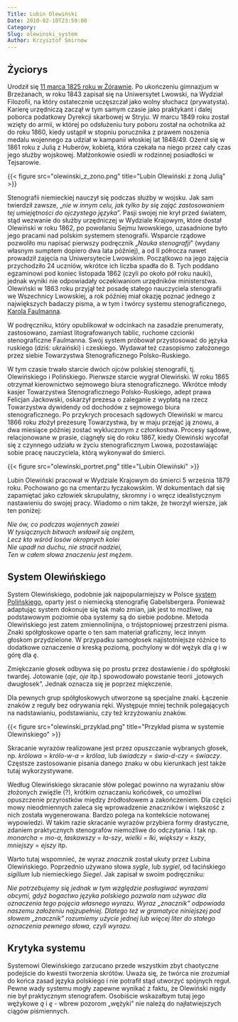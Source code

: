 ```yaml
---
Title: Lubin Olewiński
Date: 2010-02-10T23:59:00
Category: 
Slug: olewinski_system
Author: Krzysztof Smirnow
---
```


## Życiorys 





Urodził się [11 marca 1825 roku w Żórawnie](http://www.sejm-wielki.pl/b/psb.20662.1). Po ukończeniu gimnazjum w
Brzeżanach, w roku 1843 zapisał się na Uniwersytet Lwowski, na Wydział
Filozofii, na który ostatecznie uczęszczał jako wolny słuchacz
(prywatysta). Karierę urzędniczą zaczął w tym samym czasie jako
praktykant i dalej poborca podatkowy Dyrekcji skarbowej w Stryju. W
marcu 1849 roku został wzięty do armii, w której po odsłużeniu tury
poboru został na ochotnika aż do roku 1860, kiedy ustąpił w stopniu
porucznika z prawem noszenia medalu wojennego za udział w kampanii
włoskiej lat 1848/49. Ożenił się w 1861 roku z Julią z Huberów, kobietą, która czekała na
niego przez cały czas jego służby wojskowej.
Małżonkowie osiedli w rodzinnej posiadłości w Tejsarowie.

<!-- ![Pliki:olewinski\_z\_zono.png]({filename}/pliki/HistoriaPolska/SystemOlewinskiego/olewinski_z_zono.png) -->

{{< figure src="olewinski_z_zono.png" title="Lubin Olewiński z żoną Julią" >}}


<!--*Lubin Olewiński z żoną Julią* -->

Stenografii niemieckiej nauczył się podczas służby w wojsku. Jak sam
twierdził zawsze, „*nie w innym celu, jak tylko by się zająć
zastosowaniem tej umiejętności do ojczystego języka*”. Pasji swojej nie
krył przed światem, stąd wezwanie do służby urzędniczej w Wydziale
Krajowym, które dostał Olewiński w roku 1862, po powołaniu Sejmu
lwowskiego, uzasadnione było jego pracami nad polskim systemem
stenografii. Wsparcie rządowe pozwoliło mu napisać pierwszy podręcznik
„*Nauka stenografji*” (wydany własnym sumptem dopiero dwa lata później),
a od II półrocza nawet prowadził zajęcia na Uniwersytecie Lwowskim.
Początkowo na jego zajęcia przychodziło 24 uczniów, wkrótce ich liczba
spadła do 8. Tych poddano egzaminowi pod koniec listopada 1862 (czyli po
około pół roku nauki), jednak wyniki nie odpowiadały oczekiwaniom
urzędników ministerstwa. Olewiński w 1863 roku przyjął też posadę
stałego nauczyciela stenografii we Wszechnicy Lwowskiej, a rok później
miał okazję poznać jednego z największych badaczy pisma, a w tym i
twórcy systemu stenograficznego, 
[Karola Faulmanna](http://de.wikipedia.org/wiki/Carl_Faulmann).

W podręczniku, który opublikował w odcinkach na zasadzie prenumeraty,
zastosowano, zamiast litografowanych tablic, ruchome czcionki
stenograficzne Faulmanna. Swój system próbował przystosować do języka
ruskiego (dziś: ukraiński) i czeskiego. Wydawał też czasopismo
założonego przez siebie Towarzystwa Stenograficznego Polsko-Ruskiego.

W tym czasie trwało starcie dwóch ojców polskiej stenografii, tj.
Olewińskiego i Polińskiego. Pierwsze starcie wygrał Olewiński. W roku
1865 otrzymał kierownictwo sejmowego biura stenograficznego. Wkrótce
młody kasjer Towarzystwa Stenograficznego Polsko-Ruskiego, adept prawa
Felicjan Jackowski, oskarżył prezesa o zaleganie z wypłatą na rzecz
Towarzystwa dywidendy od dochodów z sejmowego biura stenograficznego. Po
przykrych procesach sądowych Olewiński w marcu 1866 roku złożył
prezesurę Towarzystwa, by w maju przejąć ją znowu, a dwa miesiące
później zostać wykluczonym z członkostwa. Procesy sądowe, relacjonowane
w prasie, ciągnęły się do roku 1867, kiedy Olewiński wycofał się z
czynnego udziału w życiu stenograficznym Lwowa, pozostawiając sobie
pracę nauczyciela, którą wykonywał do śmierci.

<!-- ![Pliki:olewinski\_portret.png]({filename}/pliki/HistoriaPolska/SystemOlewinskiego/olewinski_portret.png) -->

{{< figure src="olewinski_portret.png" title="Lubin Olewiński" >}}

<!-- *Lubin Olewiński* -->

Lubin Olewiński pracował w Wydziale Krajowym do śmierci 5 września 1879
roku. Pochowano go na cmentarzu łyczakowskim. W dokumentach dał się
zapamiętać jako człowiek skrupulatny, skromny i o wręcz idealistycznym
nastawieniu do swojej pracy. Wiadomo o nim także, że tworzył wiersze,
jak ten poniżej:

*Nie ów, co podczas wojennych zawiei\
W tysiącznych bitwach wsławił się orężem,\
Lecz kto wśród losów okropnych kolei\
Nie upadł na duchu, nie stracił nadziei,\
Ten w całem słowa znaczeniu jest mężem.*



## System Olewińskiego





System Olewińskiego, podobnie jak najpopularniejszy w Polsce 
[system Polińskiego](../polinski_system/),
oparty jest o niemiecką stenografię Gabelsbergera. Ponieważ adaptując
system dokonuje się tak mało zmian, jak jest to możliwe, na podstawowym
poziomie oba systemy są do siebie podobne. Metoda Olewińskiego jest
zatem zmiennolinijna, o trójstopniowej przestrzeni pisma. Znaki
spółgłoskowe oparte o ten sam materiał graficzny, lecz innym głoskom
przydzielone. W przypadku samogłosek najistotniejsze różnice to
dodatkowe oznaczenie *a* kreską poziomą, pochylony w dół wężyk dla *ą* i
w górę dla *ę*.

Zmiękczanie głosek odbywa się po prostu przez dostawienie *i* do
spółgłoski twardej. Jotowanie (*aje*, *oje* itp.) spowodowało powstanie
teorii „jotowych dwugłosek”. Jednak oznacza się je poprzez miękczenie.

Dla pewnych grup spółgłoskowych utworzone są specjalne znaki. Łączenie
znaków z reguły bez odrywania ręki. Występuje mniej technik polegających
na nadstawianiu, podstawianiu, czy też krzyżowaniu znaków.



<!-- ![Pliki:olewinski\_przyklad.png]({filename}/pliki/HistoriaPolska/SystemOlewinskiego/olewinski_przyklad.png)-->

{{< figure src="olewinski_przyklad.png" title="Przykład pisma w systemie Olewińskiego" >}}

<!-- *Przykład pisma w systemie Olewińskiego* -->



Skracanie wyrazów realizowane jest przez opuszczanie wybranych głosek,
np. *królowa* = *królo-w-a* = *króloa*, lub *świadczy* = *świa-d-czy* =
*świaczy*. Częstsze zastosowanie pisania danego znaku w obu kierunkach
jest także tutaj wykorzystywane.

Według Olewińskiego skracanie słów polegać powinno na wyrażaniu słów
złożonych zwięźle (?), krótkim oznaczaniu końcówek, co umożliwi
opuszczenie przyrostków między źródłosłowem a zakończeniem. Dla części
mowy nieodmiennych zaleca się wprowadzenie znaczników i większość z nich
została wygenerowana. Bardzo polega na kontekście notowanej wypowiedzi.
W takim razie skracanie wyrazów przybiera formy drastyczne, zdaniem
praktycznych stenografów niemożliwe do odczytania. I tak np. *monarcha*
= *mo-a*, *łaskawszy* = *ła-szy*, *wielki* = *lki*, *większy* = *kszy*,
*mniejszy* = *ejszy* itp.

Warto tutaj wspomnieć, że wyraz *znacznik* został ukuty przez Lubina
Olewińskiego. Poprzednio używano słowa *sygle*, lub *sygiel*, od
łacińskiego *sigillum* lub niemieckiego *Siegel*. Jak zapisał w swoim
podręczniku:

*Nie potrzebujemy się jednak w tym względzie posługiwać wyrazami obcymi,
gdyż bogactwo języka polskiego pozwala nam używac dla oznaczenia tego
pojęcia własnego wyrazu. Wyraz „znacznik” odpowiada naszemu założeniu
najzupełniej. Dlatego też w gramatyce niniejszej pod słowem „znacznik”
rozumiemy użycie jednej lub więcej liter do stałego oznaczenia pewnego
słowa, czyli wyrazu.*



## Krytyka systemu





Systemowi Olewińskiego zarzucano przede wszystkim zbyt chaotyczne
podejście do kwestii tworzenia skrótów. Uważa się, że twórca nie
zrozumiał do końca zasad języka polskiego i nie potrafił stąd utworzyć
spójnych reguł. Pewne wady systemu mogły zapewne wynikać z faktu, że
Olewiński nigdy nie był praktycznym stenografem. Osobiście wskazałbym
tutaj jego wężykowe *ą* i *ę* - wbrew pozorom „wężyki” nie należą do
najłatwiejszych ciągów piśmiennych.


